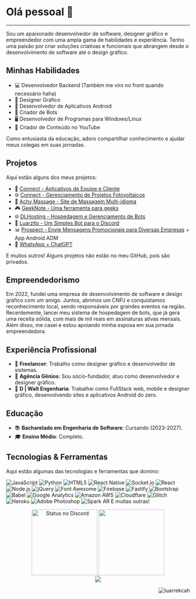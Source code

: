 <h1>Olá pessoal 👋</h1>

---

Sou um apaixonado desenvolvedor de software, designer gráfico e empreendedor com uma ampla gama de habilidades e experiência. Tenho uma paixão por criar soluções criativas e funcionais que abrangem desde o desenvolvimento de software até o design gráfico.

<h2>Minhas Habilidades</h2>

- 💻 Desenvolvedor Backend (Também me viro no front quando necessário haha)
- 🎨 Designer Gráfico
- 📱 Desenvolvedor de Aplicativos Android
- 🤖 Criador de Bots
- 🖥️ Desenvolvedor de Programas para Windows/Linux
- 🎥 Criador de Conteúdo no YouTube

Como entusiasta da educação, adoro compartilhar conhecimento e ajudar meus colegas em suas jornadas.

<h2>Projetos</h2>

Aqui estão alguns dos meus projetos:

- 📱 [Connect - Aplicativos de Equipe e Cliente](https://play.google.com/store/apps/dev?id=7274060289807345996)
- 🌐 [Connect - Gerenciamento de Projetos Fotovoltaicos](https://connect.dlwalt.net)
- 🌟 [Achy Massage - Site de Massagem Multi-idioma](https://achymassage.com)
- 🎮 [GeekNote - Uma ferramenta para geeks](https://geeknote.devluar.com)
- 🌐 [DLHosting - Hospedagem e Gerenciamento de Bots](https://hosting.devluar.com)
- 🚀 [Luarzito - Um Simples Bot para o Discord](https://luarzito.devluar.com)
- 📊 [Prospect - Envie Mensagens Promocionais para Diversas Empresas](https://prospect.dlwalt.net) + App Android ADM
- 🤖 [WhatsApp + ChatGPT](https://github.com/luarrekcah/whatsapp-chatgpt-integration)

E muitos outros! Alguns projetos não estão no meu GitHub, pois são privados.

<h2>Empreendedorismo</h2>

Em 2022, fundei uma empresa de desenvolvimento de software e design gráfico com um amigo. Juntos, abrimos um CNPJ e conquistamos reconhecimento local, sendo responsáveis por grandes eventos na região. Recentemente, lancei meu sistema de hospedagem de bots, que já gera uma receita sólida, com mais de mil reais em assinaturas ativas mensais. Além disso, me casei e estou apoiando minha esposa em sua jornada empreendedora.

<h2>Experiência Profissional</h2>

- 💼 **Freelancer**: Trabalho como designer gráfico e desenvolvedor de sistemas.
- 👥 **Agência Gênios**: Sou sócio-fundador, atuo como desenvolvedor e designer gráfico.
- 🏢 **D | Walt Engenharia**: Trabalhei como FullStack web, mobile e designer gráfico, desenvolvendo sites e aplicativos Android do zero.

<h2>Educação</h2>

- 📚 **Bacharelado em Engenharia de Software**: Cursando (2023-2027).
- 🎓 **Ensino Médio**: Completo.

<h2>Tecnologias & Ferramentas</h2>

Aqui estão algumas das tecnologias e ferramentas que domino:

![JavaScript](https://img.shields.io/badge/JavaScript-323330?style=for-the-badge&logo=javascript&logoColor=F7DF1E)
![Python](https://img.shields.io/badge/Python-FFD43B?style=for-the-badge&logo=python&logoColor=blue)
![HTML5](https://img.shields.io/badge/HTML5-E34F26?style=for-the-badge&logo=html5&logoColor=white)
![React Native](https://img.shields.io/badge/React_Native-20232A?style=for-the-badge&logo=react&logoColor=61DAFB)
![Socket.io](https://img.shields.io/badge/Socket.io-010101?&style=for-the-badge&logo=Socket.io&logoColor=white)
![React](https://img.shields.io/badge/React-20232A?style=for-the-badge&logo=react&logoColor=61DAFB)
![Node.js](https://img.shields.io/badge/Node.js-339933?style=for-the-badge&logo=nodedotjs&logoColor=white)
![jQuery](https://img.shields.io/badge/jQuery-0769AD?style=for-the-badge&logo=jquery&logoColor=white)
![Font Awesome](https://img.shields.io/badge/Font_Awesome-339AF0?style=for-the-badge&logo=fontawesome&logoColor=white)
![Firebase](https://img.shields.io/badge/firebase-ffca28?style=for-the-badge&logo=firebase&logoColor=black)
![Fastify](https://img.shields.io/badge/fastify-202020?style=for-the-badge&logo=fastify&logoColor=white)
![Bootstrap](https://img.shields.io/badge/Bootstrap-563D7C?style=for-the-badge&logo=bootstrap&logoColor=white)
![Babel](https://img.shields.io/badge/Babel-F9DC3E?style=for-the-badge&logo=babel&logoColor=white)
![Google Analytics](https://img.shields.io/badge/Google%20Analytics-E37400?style=for-the-badge&logo=google%20analytics&logoColor=white)
![Amazon AWS](https://img.shields.io/badge/Amazon_AWS-FF9900?style=for-the-badge&logo=amazonaws&logoColor=white)
![Cloudflare](https://img.shields.io/badge/Cloudflare-F38020?style=for-the-badge&logo=Cloudflare&logoColor=white)
![Glitch](https://img.shields.io/badge/Glitch-2800ff?style=for-the-badge&logo=glitch&logoColor=white)
![Heroku](https://img.shields.io/badge/Heroku-430098?style=for-the-badge&logo=heroku&logoColor=white)
![Adobe Photoshop](https://img.shields.io/badge/Adobe%20Photoshop-31A8FF?style=for-the-badge&logo=Adobe%20Photoshop&logoColor=black)
![Spark AR](https://img.shields.io/badge/Spark%20AR-FF5C83?style=for-the-badge&logo=Spark%20AR&logoColor=white)
E muitas outras!

<div align="center">
  <a href="https://discord.com/users/701953428510736396" target="_blank">
    <img height="180em" alt="Status no Discord" src="https://lanyard.cnrad.dev/api/701953428510736396?bg=1f1f1f&borderRadius=5px">
  </a>
  <img height="180em" src="https://github-readme-stats.vercel.app/api/top-langs/?username=luarrekcah&layout=compact&langs_count=7&theme=dark"/>
</div>

<div align="center">
  <a href="https://www.instagram.com/luarrekcah/" target="_blank">
    <img src="https://img.shields.io/badge/-Instagram-%23E4405F?style=for-the-badge&logo=instagram&logoColor=white" target="_blank">
  </a>
</div>

<p align="right">
  <img src="https://komarev.com/ghpvc/?username=luarrekcah&label=Visualizações%20do%20Perfil&color=0e75b6&style=flat" alt="luarrekcah" />
</p>
